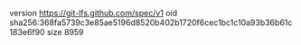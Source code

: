 version https://git-lfs.github.com/spec/v1
oid sha256:368fa5739c3e85ae5196d8520b402b1720f6cec1bc1c10a93b36b61c183e6f90
size 8959

